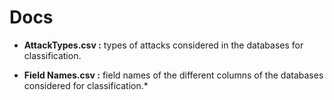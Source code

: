 # Docs

 - **AttackTypes.csv :** types of attacks considered in the databases for classification.
 
 - **Field Names.csv :** field names of the different columns of the databases considered for classification.*
